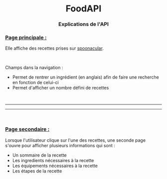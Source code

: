 <h1 align="center">FoodAPI</h1>

<h3 align="center">Explications de l'API<h3>
<h3><ins>Page principale :</ins></h3>
<p>Elle affiche des recettes prises sur <a href="https://spoonacular.com/food-api">spoonacular</a>.</p>
<br/>
<p>Champs dans la navigation :</p>
<ul>
    <li>Permet de rentrer un ingrédient (en anglais) afin de faire une recherche en fonction de celui-ci</li>
    <li>Permet d'afficher un nombre défini de recettes</li>
</ul>
<br/>
<hr/>
<hr/>
<br/>
<h3><ins>Page secondaire :</ins></h3>
<p>Lorsque l'utilisateur clique sur l'une des recettes, une seconde page s'ouvre pour afficher plusieurs informations qui sont :</p>
<ul>
    <li>Un sommaire de la recette</li>
    <li>Les ingredients nécessaires à la recette</li>
    <li>Les équipements nécessaires à la recette</li>
    <li>Les étapes de la recette</li>
</ul>
